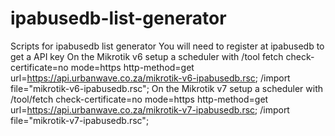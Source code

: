 # ipabusedb-list-generator
 Scripts for ipabusedb list generator
You will need to register at ipabusedb to get a API key
On the Mikrotik v6 setup a scheduler with 
/tool fetch check-certificate=no  mode=https http-method=get url=https://api.urbanwave.co.za/mikrotik-v6-ipabusedb.rsc; /import file="mikrotik-v6-ipabusedb.rsc";
On the Mikrotik v7 setup a scheduler with
/tool/fetch check-certificate=no  mode=https http-method=get url=https://api.urbanwave.co.za/mikrotik-v7-ipabusedb.rsc; /import file="mikrotik-v7-ipabusedb.rsc";
 
